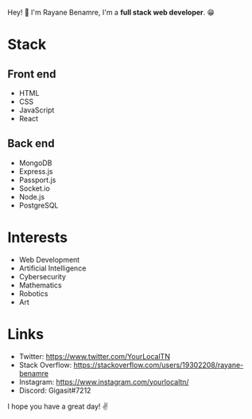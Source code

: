 Hey! 👋 I'm Rayane Benamre, I'm a __full stack web developer__. 😁
# Stack
## Front end
* HTML
* CSS
* JavaScript
* React
## Back end
* MongoDB
* Express.js
* Passport.js
* Socket.io
* Node.js
* PostgreSQL
# Interests
* Web Development
* Artificial Intelligence
* Cybersecurity
* Mathematics
* Robotics
* Art
# Links
* Twitter: https://www.twitter.com/YourLocalTN
* Stack Overflow: https://stackoverflow.com/users/19302208/rayane-benamre
* Instagram: https://www.instagram.com/yourlocaltn/
* Discord: Gigasit#7212

I hope you have a great day! ✌️
